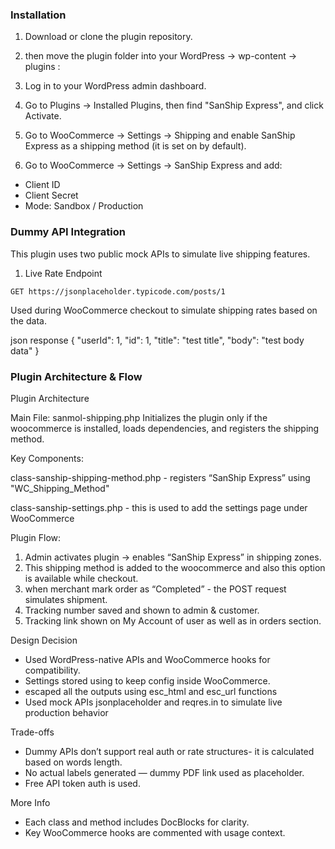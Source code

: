 ### Installation

1. Download or clone the plugin repository.

2. then move the plugin folder into your WordPress -> wp-content -> plugins :

3. Log in to your WordPress admin dashboard.

4. Go to Plugins → Installed Plugins, then find "SanShip Express", and click Activate.

5. Go to WooCommerce → Settings → Shipping and enable SanShip Express as a shipping method (it is set on by default).

6. Go to WooCommerce → Settings → SanShip Express and add:
- Client ID
- Client Secret
- Mode: Sandbox / Production


### Dummy API Integration

This plugin uses two public mock APIs to simulate live shipping features.

1. Live Rate Endpoint

`GET https://jsonplaceholder.typicode.com/posts/1`

Used during WooCommerce checkout to simulate shipping rates based on the data.

json response
{
  "userId": 1,
  "id": 1,
  "title": "test title",
  "body": "test body data"
}


### Plugin Architecture & Flow
Plugin Architecture

Main File: sanmol-shipping.php 
Initializes the plugin only if the woocommerce is installed, loads dependencies, and registers the shipping method.

Key Components:

class-sanship-shipping-method.php - registers “SanShip Express” using "WC_Shipping_Method"

class-sanship-settings.php - this is used to add the settings page under WooCommerce

Plugin Flow:

1. Admin activates plugin → enables “SanShip Express” in shipping zones.
2. This shipping method is added to the woocommerce and also this option is available while checkout.
3. when merchant mark order as “Completed” - the POST request simulates shipment.
4. Tracking number saved and shown to admin & customer.
5. Tracking link shown on My Account of user as well as in orders section.

Design Decision

- Used WordPress-native APIs and WooCommerce hooks for compatibility.
- Settings stored using to keep config inside WooCommerce.
- escaped all the outputs using esc_html and esc_url functions
- Used mock APIs jsonplaceholder and reqres.in to simulate live production behavior
  
Trade-offs

- Dummy APIs don’t support real auth or rate structures- it is calculated based on words length.
- No actual labels generated — dummy PDF link used as placeholder.
- Free API token auth is used.

More Info
- Each class and method includes DocBlocks for clarity.
- Key WooCommerce hooks are commented with usage context.
